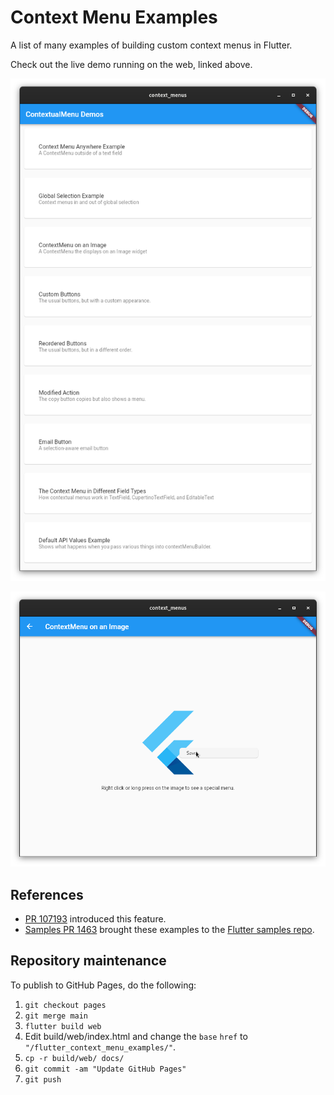 # Context Menu Examples

A list of many examples of building custom context menus in Flutter.

Check out the live demo running on the web, linked above.

![Home page screenshot](assets/screenshot-home-page.png)

![Image page screenshot](assets/screenshot-image-page.png)

## References

 * [PR 107193](https://github.com/flutter/flutter/pull/107193) introduced this feature.
 * [Samples PR 1463](https://github.com/flutter/samples/pull/1463) brought these examples to the [Flutter samples repo](https://github.com/flutter/samples/pull/1463).

## Repository maintenance
To publish to GitHub Pages, do the following:

  1. `git checkout pages`
  1. `git merge main`
  1. `flutter build web`
  1. Edit build/web/index.html and change the `base` `href` to `"/flutter_context_menu_examples/"`.
  1. `cp -r build/web/ docs/`
  1. `git commit -am "Update GitHub Pages"`
  1. `git push`
